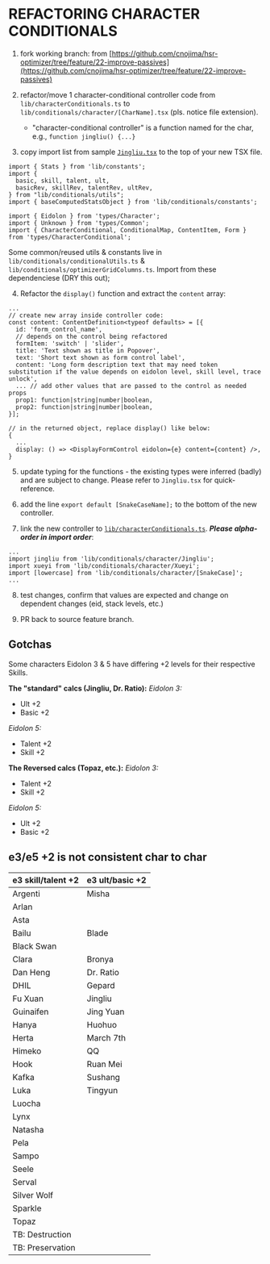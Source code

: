 # REFACTORING CHARACTER CONDITIONALS

1. fork working branch:
   from [https://github.com/cnojima/hsr-optimizer/tree/feature/22-improve-passives](https://github.com/cnojima/hsr-optimizer/tree/feature/22-improve-passives)

1. refactor/move 1 character-conditional controller code from `lib/characterConditionals.ts` to
   `lib/conditionals/character/[CharName].tsx` (pls. notice file extension).
   - "character-conditional controller" is a function named for the char, e.g., `function jingliu() {...}`

1. copy import list from sample [`Jingliu.tsx`](https://github.com/cnojima/hsr-optimizer/blob/feature/22-passives-drawer/src/lib/conditionals/character/Jingliu.tsx)
   to the top of your new TSX file.

```
import { Stats } from 'lib/constants';
import {
  basic, skill, talent, ult,
  basicRev, skillRev, talentRev, ultRev,
} from "lib/conditionals/utils";
import { baseComputedStatsObject } from 'lib/conditionals/constants';

import { Eidolon } from 'types/Character';
import { Unknown } from 'types/Common';
import { CharacterConditional, ConditionalMap, ContentItem, Form } from 'types/CharacterConditional';
```

Some common/reused utils & constants live in `lib/conditionals/conditionalUtils.ts` &
`lib/conditionals/optimizerGridColumns.ts`. Import from these dependenciese (DRY this out);

4. Refactor the `display()` function and extract the `content` array:

```
...
// create new array inside controller code:
const content: ContentDefinition<typeof defaults> = [{
  id: 'form_control_name',
  // depends on the control being refactored
  formItem: 'switch' | 'slider',
  title: 'Text shown as title in Popover',
  text: 'Short text shown as form control label',
  content: 'Long form description text that may need token substitution if the value depends on eidolon level, skill level, trace unlock',
  ... // add other values that are passed to the control as needed props
  prop1: function|string|number|boolean,
  prop2: function|string|number|boolean,
}];

// in the returned object, replace display() like below:
{
  ...
  display: () => <DisplayFormControl eidolon={e} content={content} />,
}
```

5. update typing for the functions - the existing types were inferred (badly) and are subject to change. Please refer to
   `Jingliu.tsx` for quick-reference.

6. add the line `export default [SnakeCaseName];` to the bottom of the new controller.

7. link the new controller to [`lib/characterConditionals.ts`](https://github.com/cnojima/hsr-optimizer/blob/feature/22-improve-passives/src/lib/characterConditionals.js).
   _**Please alpha-order in import order**_:

```
...
import jingliu from 'lib/conditionals/character/Jingliu';
import xueyi from 'lib/conditionals/character/Xueyi';
import [lowercase] from 'lib/conditionals/character/[SnakeCase]';
...
```

8. test changes, confirm that values are expected and change on dependent changes (eid, stack levels, etc.)

9. PR back to source feature branch.

## Gotchas

Some characters Eidolon 3 & 5 have differing +2 levels for their respective Skills.

**The "standard" calcs (Jingliu, Dr. Ratio):**
_Eidolon 3:_

- Ult +2
- Basic +2

_Eidolon 5:_

- Talent +2
- Skill +2

**The Reversed calcs (Topaz, etc.):**
_Eidolon 3:_

- Talent +2
- Skill +2

_Eidolon 5:_

- Ult +2
- Basic +2

## e3/e5 +2 is not consistent char to char

| e3 skill/talent +2 | e3 ult/basic +2 |
| ------------------ | --------------- |
| Argenti            | Misha           |
| Arlan              |                 |
| Asta               |                 |
| Bailu              | Blade           |
| Black Swan         |                 |
| Clara              | Bronya          |
| Dan Heng           | Dr. Ratio       |
| DHIL               | Gepard          |
| Fu Xuan            | Jingliu         |
| Guinaifen          | Jing Yuan       |
| Hanya              | Huohuo          |
| Herta              | March 7th       |
| Himeko             | QQ              |
| Hook               | Ruan Mei        |
| Kafka              | Sushang         |
| Luka               | Tingyun         |
| Luocha             |                 |
| Lynx               |                 |
| Natasha            |                 |
| Pela               |                 |
| Sampo              |                 |
| Seele              |                 |
| Serval             |                 |
| Silver Wolf        |                 |
| Sparkle            |                 |
| Topaz              |                 |
| TB: Destruction    |                 |
| TB: Preservation   |                 |

